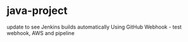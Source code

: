 # java-project
update to see Jenkins builds automatically
Using GitHub Webhook - test webhook, AWS and pipeline
